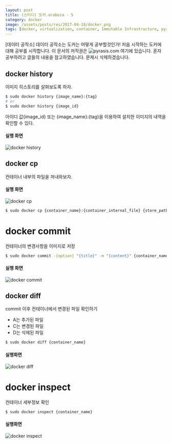 ```yaml
---
layout: post
title: (스터디) 도커.araboza - 5
category: docker
image: /assets/posts/res/2017-04-18/docker.png
tags: [docker, virtualization, container, Immutable Infrastructure, pyrasis]
---
```

[데이터 공작소] 데이터 공작소는 도커는 어떻게 공부할것인가! 처음 시작하는 도커에 대해 공부를 시작합니다. 이 문서의 저작권은 ![pyrasis.com](http://pyrasis.com/private/2014/11/30/publish-docker-for-the-really-impatient-book) 여기에 있습니다. 혼자 공부하려고 글들의 내용을 참고하였습니다. 문제시 삭제하겠습니다. 



## docker history
이미지 히스토리를 살펴보도록 하자.

``` bash
$ sudo docker history {image_name}:{tag}
# or
$ sudo docker history {image_id}
```
아이디 값{image_id} 또는 {image_name}:{tag}을 이용하여 설치한 이미지의 내역을 확인할 수 있다.

#### 실행 화면

![docker history](./images/history.png)

## docker cp
컨테이너 내부의 파일을 꺼내와보자.

#### 실행 화면

![docker cp](./images/cp.png)


``` bash 
$ sudo docker cp {container_name}:{container_internal_file} {store_path}
```

# docker commit
컨테이너의 변경사항을 이미지로 저장

``` bash
$ sudo docker commit -{option} "{title}" -m "{content}" {container_name} {image_name}:{tag}
```

#### 실행 화면

![docker commit](./images/commit.png)

## docker diff
commit 이후 컨테이너에서 변경된 파일 확인하기

 - A는 추가된 파일
 - C는 변경된 파일
 - D는 삭제된 파일

``` bash
$ sudo docker diff {container_name}
```

#### 실행화면

![docker diff](./images/diff.png)


# docker inspect
컨테이너 세부정보 확인

``` bash
$ sudo docker inspect {container_name}
```

#### 실행화면

![docker inspect](./images/inspect.png)
